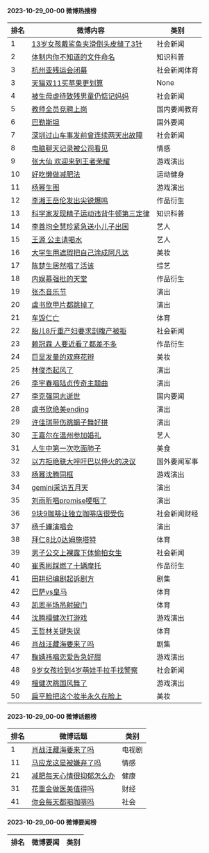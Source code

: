 #### 2023-10-29_00-00  微博热搜榜

| 排名 | 微博内容 | 类别 |
| --- | --- | --- |
| 1 | [13岁女孩戴鲨鱼夹滑倒头皮缝了3针](https://s.weibo.com/weibo?q=%2313%E5%B2%81%E5%A5%B3%E5%AD%A9%E6%88%B4%E9%B2%A8%E9%B1%BC%E5%A4%B9%E6%BB%91%E5%80%92%E5%A4%B4%E7%9A%AE%E7%BC%9D%E4%BA%863%E9%92%88%23) | 社会新闻 |
| 2 | [体制内你不知道的文件命名](https://s.weibo.com/weibo?q=%23%E4%BD%93%E5%88%B6%E5%86%85%E4%BD%A0%E4%B8%8D%E7%9F%A5%E9%81%93%E7%9A%84%E6%96%87%E4%BB%B6%E5%91%BD%E5%90%8D%23) | 知识科普 |
| 3 | [杭州亚残运会闭幕](https://s.weibo.com/weibo?q=%23%E6%9D%AD%E5%B7%9E%E4%BA%9A%E6%AE%8B%E8%BF%90%E4%BC%9A%E9%97%AD%E5%B9%95%23) | 社会新闻体育 |
| 3 | [天猫双11买苹果更划算](https://s.weibo.com/weibo?q=%23%E5%A4%A9%E7%8C%AB%E5%8F%8C11%E4%B9%B0%E8%8B%B9%E6%9E%9C%E6%9B%B4%E5%88%92%E7%AE%97%23) | None |
| 4 | [被生母虐待致残男童仍惦记妈妈](https://s.weibo.com/weibo?q=%23%E8%A2%AB%E7%94%9F%E6%AF%8D%E8%99%90%E5%BE%85%E8%87%B4%E6%AE%8B%E7%94%B7%E7%AB%A5%E4%BB%8D%E6%83%A6%E8%AE%B0%E5%A6%88%E5%A6%88%23) | 社会新闻 |
| 5 | [教师全员竞聘上岗](https://s.weibo.com/weibo?q=%23%E6%95%99%E5%B8%88%E5%85%A8%E5%91%98%E7%AB%9E%E8%81%98%E4%B8%8A%E5%B2%97%23) | 国内要闻教育 |
| 6 | [巴勒斯坦](https://s.weibo.com/weibo?q=%23%E5%B7%B4%E5%8B%92%E6%96%AF%E5%9D%A6%23) | 国外要闻 |
| 7 | [深圳过山车事发前曾连续两天出故障](https://s.weibo.com/weibo?q=%23%E6%B7%B1%E5%9C%B3%E8%BF%87%E5%B1%B1%E8%BD%A6%E4%BA%8B%E5%8F%91%E5%89%8D%E6%9B%BE%E8%BF%9E%E7%BB%AD%E4%B8%A4%E5%A4%A9%E5%87%BA%E6%95%85%E9%9A%9C%23) | 社会新闻 |
| 8 | [电脑聊天记录被公司看见](https://s.weibo.com/weibo?q=%23%E7%94%B5%E8%84%91%E8%81%8A%E5%A4%A9%E8%AE%B0%E5%BD%95%E8%A2%AB%E5%85%AC%E5%8F%B8%E7%9C%8B%E8%A7%81%23) | 情感 |
| 9 | [张大仙 欢迎来到王者荣耀](https://s.weibo.com/weibo?q=%23%E5%BC%A0%E5%A4%A7%E4%BB%99%20%E6%AC%A2%E8%BF%8E%E6%9D%A5%E5%88%B0%E7%8E%8B%E8%80%85%E8%8D%A3%E8%80%80%23) | 游戏演出 |
| 10 | [好吃懒做减肥法](https://s.weibo.com/weibo?q=%23%E5%A5%BD%E5%90%83%E6%87%92%E5%81%9A%E5%87%8F%E8%82%A5%E6%B3%95%23) | 运动健身 |
| 11 | [杨幂生图](https://s.weibo.com/weibo?q=%23%E6%9D%A8%E5%B9%82%E7%94%9F%E5%9B%BE%23) | 游戏演出 |
| 12 | [李湘王岳伦发出尖锐爆鸣](https://s.weibo.com/weibo?q=%23%E6%9D%8E%E6%B9%98%E7%8E%8B%E5%B2%B3%E4%BC%A6%E5%8F%91%E5%87%BA%E5%B0%96%E9%94%90%E7%88%86%E9%B8%A3%23) | 作品衍生 |
| 13 | [科学家发现精子运动违背牛顿第三定律](https://s.weibo.com/weibo?q=%23%E7%A7%91%E5%AD%A6%E5%AE%B6%E5%8F%91%E7%8E%B0%E7%B2%BE%E5%AD%90%E8%BF%90%E5%8A%A8%E8%BF%9D%E8%83%8C%E7%89%9B%E9%A1%BF%E7%AC%AC%E4%B8%89%E5%AE%9A%E5%BE%8B%23) | 知识科普 |
| 14 | [李善均全慧珍紧急送小儿子出国](https://s.weibo.com/weibo?q=%23%E6%9D%8E%E5%96%84%E5%9D%87%E5%85%A8%E6%85%A7%E7%8F%8D%E7%B4%A7%E6%80%A5%E9%80%81%E5%B0%8F%E5%84%BF%E5%AD%90%E5%87%BA%E5%9B%BD%23) | 艺人 |
| 15 | [王源 公主请喝水](https://s.weibo.com/weibo?q=%23%E7%8E%8B%E6%BA%90%20%E5%85%AC%E4%B8%BB%E8%AF%B7%E5%96%9D%E6%B0%B4%23) | 艺人 |
| 16 | [大学生用遮瑕把自己涂成阿凡达](https://s.weibo.com/weibo?q=%23%E5%A4%A7%E5%AD%A6%E7%94%9F%E7%94%A8%E9%81%AE%E7%91%95%E6%8A%8A%E8%87%AA%E5%B7%B1%E6%B6%82%E6%88%90%E9%98%BF%E5%87%A1%E8%BE%BE%23) | 美妆 |
| 17 | [陈楚生居然唱了活该](https://s.weibo.com/weibo?q=%23%E9%99%88%E6%A5%9A%E7%94%9F%E5%B1%85%E7%84%B6%E5%94%B1%E4%BA%86%E6%B4%BB%E8%AF%A5%23) | 综艺 |
| 18 | [内娱慕强批的天堂](https://s.weibo.com/weibo?q=%23%E5%86%85%E5%A8%B1%E6%85%95%E5%BC%BA%E6%89%B9%E7%9A%84%E5%A4%A9%E5%A0%82%23) | 作品衍生 |
| 19 | [张杰音乐节](https://s.weibo.com/weibo?q=%23%E5%BC%A0%E6%9D%B0%E9%9F%B3%E4%B9%90%E8%8A%82%23) | 演出 |
| 20 | [虞书欣甲片都跳掉了](https://s.weibo.com/weibo?q=%23%E8%99%9E%E4%B9%A6%E6%AC%A3%E7%94%B2%E7%89%87%E9%83%BD%E8%B7%B3%E6%8E%89%E4%BA%86%23) | 演出 |
| 21 | [车毁仁亡](https://s.weibo.com/weibo?q=%23%E8%BD%A6%E6%AF%81%E4%BB%81%E4%BA%A1%23) | 体育 |
| 22 | [胎儿8斤重产妇要求剖腹产被拒](https://s.weibo.com/weibo?q=%23%E8%83%8E%E5%84%BF8%E6%96%A4%E9%87%8D%E4%BA%A7%E5%A6%87%E8%A6%81%E6%B1%82%E5%89%96%E8%85%B9%E4%BA%A7%E8%A2%AB%E6%8B%92%23) | 社会新闻 |
| 23 | [赖冠霖 人要近看了都差不多](https://s.weibo.com/weibo?q=%23%E8%B5%96%E5%86%A0%E9%9C%96%20%E4%BA%BA%E8%A6%81%E8%BF%91%E7%9C%8B%E4%BA%86%E9%83%BD%E5%B7%AE%E4%B8%8D%E5%A4%9A%23) | 作品衍生 |
| 24 | [巨显发量的双麻花辫](https://s.weibo.com/weibo?q=%23%E5%B7%A8%E6%98%BE%E5%8F%91%E9%87%8F%E7%9A%84%E5%8F%8C%E9%BA%BB%E8%8A%B1%E8%BE%AB%23) | 美妆 |
| 25 | [林俊杰起风了](https://s.weibo.com/weibo?q=%23%E6%9E%97%E4%BF%8A%E6%9D%B0%E8%B5%B7%E9%A3%8E%E4%BA%86%23) | 演出 |
| 26 | [李宇春唱陆贞传奇主题曲](https://s.weibo.com/weibo?q=%23%E6%9D%8E%E5%AE%87%E6%98%A5%E5%94%B1%E9%99%86%E8%B4%9E%E4%BC%A0%E5%A5%87%E4%B8%BB%E9%A2%98%E6%9B%B2%23) | 演出 |
| 27 | [李克强同志逝世](https://s.weibo.com/weibo?q=%23%E6%9D%8E%E5%85%8B%E5%BC%BA%E5%90%8C%E5%BF%97%E9%80%9D%E4%B8%96%23) | 国内要闻 |
| 28 | [虞书欣绝美ending](https://s.weibo.com/weibo?q=%23%E8%99%9E%E4%B9%A6%E6%AC%A3%E7%BB%9D%E7%BE%8Eending%23) | 演出 |
| 29 | [许佳琪带伤跳蝎子舞好拼](https://s.weibo.com/weibo?q=%23%E8%AE%B8%E4%BD%B3%E7%90%AA%E5%B8%A6%E4%BC%A4%E8%B7%B3%E8%9D%8E%E5%AD%90%E8%88%9E%E5%A5%BD%E6%8B%BC%23) | 演出 |
| 30 | [王嘉尔在温州参加婚礼](https://s.weibo.com/weibo?q=%23%E7%8E%8B%E5%98%89%E5%B0%94%E5%9C%A8%E6%B8%A9%E5%B7%9E%E5%8F%82%E5%8A%A0%E5%A9%9A%E7%A4%BC%23) | 艺人 |
| 31 | [人生中第一次吃面肺子](https://s.weibo.com/weibo?q=%23%E4%BA%BA%E7%94%9F%E4%B8%AD%E7%AC%AC%E4%B8%80%E6%AC%A1%E5%90%83%E9%9D%A2%E8%82%BA%E5%AD%90%23) | 美食 |
| 32 | [以方拒绝联大呼吁巴以停火的决议](https://s.weibo.com/weibo?q=%23%E4%BB%A5%E6%96%B9%E6%8B%92%E7%BB%9D%E8%81%94%E5%A4%A7%E5%91%BC%E5%90%81%E5%B7%B4%E4%BB%A5%E5%81%9C%E7%81%AB%E7%9A%84%E5%86%B3%E8%AE%AE%23) | 国外要闻军事 |
| 33 | [杨幂沈腾同框](https://s.weibo.com/weibo?q=%23%E6%9D%A8%E5%B9%82%E6%B2%88%E8%85%BE%E5%90%8C%E6%A1%86%23) | 游戏演出 |
| 34 | [gemini采访五月天](https://s.weibo.com/weibo?q=%23gemini%E9%87%87%E8%AE%BF%E4%BA%94%E6%9C%88%E5%A4%A9%23) | 演出 |
| 35 | [刘雨昕唱promise哽咽了](https://s.weibo.com/weibo?q=%23%E5%88%98%E9%9B%A8%E6%98%95%E5%94%B1promise%E5%93%BD%E5%92%BD%E4%BA%86%23) | 演出 |
| 36 | [9块9咖啡让独立咖啡店很受伤](https://s.weibo.com/weibo?q=%239%E5%9D%979%E5%92%96%E5%95%A1%E8%AE%A9%E7%8B%AC%E7%AB%8B%E5%92%96%E5%95%A1%E5%BA%97%E5%BE%88%E5%8F%97%E4%BC%A4%23) | 社会新闻财经 |
| 37 | [杨千嬅演唱会](https://s.weibo.com/weibo?q=%23%E6%9D%A8%E5%8D%83%E5%AC%85%E6%BC%94%E5%94%B1%E4%BC%9A%23) | 演出 |
| 38 | [拜仁8比0达姆施塔特](https://s.weibo.com/weibo?q=%23%E6%8B%9C%E4%BB%818%E6%AF%940%E8%BE%BE%E5%A7%86%E6%96%BD%E5%A1%94%E7%89%B9%23) | 体育 |
| 39 | [男子公交上裸露下体偷拍女生](https://s.weibo.com/weibo?q=%23%E7%94%B7%E5%AD%90%E5%85%AC%E4%BA%A4%E4%B8%8A%E8%A3%B8%E9%9C%B2%E4%B8%8B%E4%BD%93%E5%81%B7%E6%8B%8D%E5%A5%B3%E7%94%9F%23) | 社会新闻 |
| 40 | [崔秀彬踩燃了十辆摩托](https://s.weibo.com/weibo?q=%23%E5%B4%94%E7%A7%80%E5%BD%AC%E8%B8%A9%E7%87%83%E4%BA%86%E5%8D%81%E8%BE%86%E6%91%A9%E6%89%98%23) | 作品衍生 |
| 41 | [田耕纪编剧起诉剧方](https://s.weibo.com/weibo?q=%23%E7%94%B0%E8%80%95%E7%BA%AA%E7%BC%96%E5%89%A7%E8%B5%B7%E8%AF%89%E5%89%A7%E6%96%B9%23) | 剧集 |
| 42 | [巴萨vs皇马](https://s.weibo.com/weibo?q=%23%E5%B7%B4%E8%90%A8vs%E7%9A%87%E9%A9%AC%23) | 体育 |
| 43 | [凯恩半场吊射破门](https://s.weibo.com/weibo?q=%23%E5%87%AF%E6%81%A9%E5%8D%8A%E5%9C%BA%E5%90%8A%E5%B0%84%E7%A0%B4%E9%97%A8%23) | 体育 |
| 44 | [沈腾檀健次打游戏](https://s.weibo.com/weibo?q=%23%E6%B2%88%E8%85%BE%E6%AA%80%E5%81%A5%E6%AC%A1%E6%89%93%E6%B8%B8%E6%88%8F%23) | 游戏演出 |
| 45 | [王哲林关键失误](https://s.weibo.com/weibo?q=%23%E7%8E%8B%E5%93%B2%E6%9E%97%E5%85%B3%E9%94%AE%E5%A4%B1%E8%AF%AF%23) | 体育 |
| 46 | [肖战汪藏海要来了吗](https://s.weibo.com/weibo?q=%23%E8%82%96%E6%88%98%E6%B1%AA%E8%97%8F%E6%B5%B7%E8%A6%81%E6%9D%A5%E4%BA%86%E5%90%97%23) | 剧集 |
| 47 | [鞠婧祎唱恋爱告急好甜](https://s.weibo.com/weibo?q=%23%E9%9E%A0%E5%A9%A7%E7%A5%8E%E5%94%B1%E6%81%8B%E7%88%B1%E5%91%8A%E6%80%A5%E5%A5%BD%E7%94%9C%23) | 游戏演出 |
| 48 | [9岁女孩捡到4岁萌娃手拉手找警察](https://s.weibo.com/weibo?q=%239%E5%B2%81%E5%A5%B3%E5%AD%A9%E6%8D%A1%E5%88%B04%E5%B2%81%E8%90%8C%E5%A8%83%E6%89%8B%E6%8B%89%E6%89%8B%E6%89%BE%E8%AD%A6%E5%AF%9F%23) | 社会新闻 |
| 49 | [檀健次跳国风舞了](https://s.weibo.com/weibo?q=%23%E6%AA%80%E5%81%A5%E6%AC%A1%E8%B7%B3%E5%9B%BD%E9%A3%8E%E8%88%9E%E4%BA%86%23) | 游戏演出 |
| 50 | [扁平脸把这个妆半永久在脸上](https://s.weibo.com/weibo?q=%23%E6%89%81%E5%B9%B3%E8%84%B8%E6%8A%8A%E8%BF%99%E4%B8%AA%E5%A6%86%E5%8D%8A%E6%B0%B8%E4%B9%85%E5%9C%A8%E8%84%B8%E4%B8%8A%23) | 美妆 |
#### 2023-10-29_00-00  微博话题榜

| 排名 | 微博话题 | 类别 |
| --- | --- | --- |
| 1 | [肖战汪藏海要来了吗](https://s.weibo.com/weibo?q=%23%E8%82%96%E6%88%98%E6%B1%AA%E8%97%8F%E6%B5%B7%E8%A6%81%E6%9D%A5%E4%BA%86%E5%90%97%23) | 电视剧|101 |
| 11 | [马应龙这是被嫌弃了吗](https://s.weibo.com/weibo?q=%23%E9%A9%AC%E5%BA%94%E9%BE%99%E8%BF%99%E6%98%AF%E8%A2%AB%E5%AB%8C%E5%BC%83%E4%BA%86%E5%90%97%23) | 情感|5 |
| 21 | [减肥每天心情很抑郁怎么办](https://s.weibo.com/weibo?q=%23%E5%87%8F%E8%82%A5%E6%AF%8F%E5%A4%A9%E5%BF%83%E6%83%85%E5%BE%88%E6%8A%91%E9%83%81%E6%80%8E%E4%B9%88%E5%8A%9E%23) | 健康|113-医疗|113023 |
| 31 | [花重金做医美值得吗](https://s.weibo.com/weibo?q=%23%E8%8A%B1%E9%87%8D%E9%87%91%E5%81%9A%E5%8C%BB%E7%BE%8E%E5%80%BC%E5%BE%97%E5%90%97%23) | 财经|7 |
| 41 | [你会每天都喝咖啡吗](https://s.weibo.com/weibo?q=%23%E4%BD%A0%E4%BC%9A%E6%AF%8F%E5%A4%A9%E9%83%BD%E5%96%9D%E5%92%96%E5%95%A1%E5%90%97%23) | 社会|1 |
#### 2023-10-29_00-00  微博要闻榜

| 排名 | 微博要闻 | 类别 |
| --- | --- | --- |
